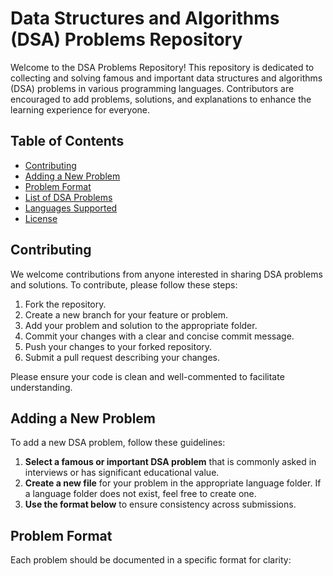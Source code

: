 # Data Structures and Algorithms (DSA) Problems Repository

Welcome to the DSA Problems Repository! This repository is dedicated to collecting and solving famous and important data structures and algorithms (DSA) problems in various programming languages. Contributors are encouraged to add problems, solutions, and explanations to enhance the learning experience for everyone.

## Table of Contents
- [Contributing](#contributing)
- [Adding a New Problem](#adding-a-new-problem)
- [Problem Format](#problem-format)
- [List of DSA Problems](#list-of-dsa-problems)
- [Languages Supported](#languages-supported)
- [License](#license)

## Contributing

We welcome contributions from anyone interested in sharing DSA problems and solutions. To contribute, please follow these steps:

1. Fork the repository.
2. Create a new branch for your feature or problem.
3. Add your problem and solution to the appropriate folder.
4. Commit your changes with a clear and concise commit message.
5. Push your changes to your forked repository.
6. Submit a pull request describing your changes.

Please ensure your code is clean and well-commented to facilitate understanding.

## Adding a New Problem

To add a new DSA problem, follow these guidelines:

1. **Select a famous or important DSA problem** that is commonly asked in interviews or has significant educational value.
2. **Create a new file** for your problem in the appropriate language folder. If a language folder does not exist, feel free to create one.
3. **Use the format below** to ensure consistency across submissions.

## Problem Format

Each problem should be documented in a specific format for clarity:

